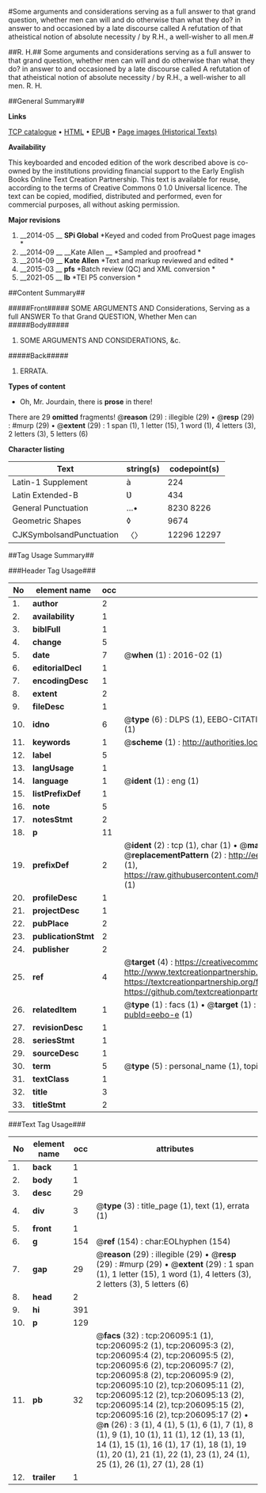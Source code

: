 #Some arguments and considerations serving as a full answer to that grand question, whether men can will and do otherwise than what they do? in answer to and occasioned by a late discourse called A refutation of that atheistical notion of absolute necessity / by R.H., a well-wisher to all men.#

##R. H.##
Some arguments and considerations serving as a full answer to that grand question, whether men can will and do otherwise than what they do? in answer to and occasioned by a late discourse called A refutation of that atheistical notion of absolute necessity / by R.H., a well-wisher to all men.
R. H.

##General Summary##

**Links**

[TCP catalogue](http://www.ota.ox.ac.uk/tcp/)  • 
[HTML](http://tei.it.ox.ac.uk/tcp/Texts-HTML/free/B23/B23870.html)  • 
[EPUB](http://tei.it.ox.ac.uk/tcp/Texts-EPUB/free/B23/B23870.epub) • 
[Page images (Historical Texts)](https://historicaltexts.jisc.ac.uk/eebo-13528334e)

**Availability**

This keyboarded and encoded edition of the work described above is co-owned by the
    institutions providing financial support to the Early English Books Online Text Creation
    Partnership. This text is available for reuse, according to the terms of  Creative Commons 0 1.0 Universal
    licence. The text can be copied, modified, distributed and performed, even for commercial
    purposes, all without asking permission.

**Major revisions**

1. __2014-05 __ __SPi Global__ *Keyed and coded from ProQuest page images *
1. __2014-09 __ __Kate Allen __ *Sampled and proofread *
1. __2014-09 __ __Kate Allen__ *Text and markup reviewed and edited *
1. __2015-03 __ __pfs__ *Batch review (QC) and XML conversion *
1. __2021-05 __ __lb__ *TEI P5 conversion *

##Content Summary##

#####Front#####
SOME ARGUMENTS AND Considerations, Serving as a full ANSWER To that Grand QUESTION, Whether Men can 
#####Body#####

1. SOME ARGUMENTS AND CONSIDERATIONS, &c.

#####Back#####

1. ERRATA.

**Types of content**

  * Oh, Mr. Jourdain, there is **prose** in there!

There are 29 **omitted** fragments! 
 @__reason__ (29) : illegible (29)  •  @__resp__ (29) : #murp (29)  •  @__extent__ (29) : 1 span (1), 1 letter (15), 1 word (1), 4 letters (3), 2 letters (3), 5 letters (6)

**Character listing**


|Text|string(s)|codepoint(s)|
|---|---|---|
|Latin-1 Supplement|à|224|
|Latin Extended-B|Ʋ|434|
|General Punctuation|…•|8230 8226|
|Geometric Shapes|◊|9674|
|CJKSymbolsandPunctuation|〈〉|12296 12297|

##Tag Usage Summary##

###Header Tag Usage###

|No|element name|occ|attributes|
|---|---|---|---|
|1.|__author__|2||
|2.|__availability__|1||
|3.|__biblFull__|1||
|4.|__change__|5||
|5.|__date__|7| @__when__ (1) : 2016-02 (1)|
|6.|__editorialDecl__|1||
|7.|__encodingDesc__|1||
|8.|__extent__|2||
|9.|__fileDesc__|1||
|10.|__idno__|6| @__type__ (6) : DLPS (1), EEBO-CITATION (1), VID (1), EEBO-PROQUEST (1), STC (1), OCLC (1)|
|11.|__keywords__|1| @__scheme__ (1) : http://authorities.loc.gov/ (1)|
|12.|__label__|5||
|13.|__langUsage__|1||
|14.|__language__|1| @__ident__ (1) : eng (1)|
|15.|__listPrefixDef__|1||
|16.|__note__|5||
|17.|__notesStmt__|2||
|18.|__p__|11||
|19.|__prefixDef__|2| @__ident__ (2) : tcp (1), char (1)  •  @__matchPattern__ (2) : ([0-9\-]+):([0-9IVX]+) (1), (.+) (1)  •  @__replacementPattern__ (2) : http://eebo.chadwyck.com/downloadtiff?vid=$1&page=$2 (1), https://raw.githubusercontent.com/textcreationpartnership/Texts/master/tcpchars.xml#$1 (1)|
|20.|__profileDesc__|1||
|21.|__projectDesc__|1||
|22.|__pubPlace__|2||
|23.|__publicationStmt__|2||
|24.|__publisher__|2||
|25.|__ref__|4| @__target__ (4) : https://creativecommons.org/publicdomain/zero/1.0/ (1), http://www.textcreationpartnership.org/docs/. (1), https://textcreationpartnership.org/faq/#faq05 (1), https://github.com/textcreationpartnership (1)|
|26.|__relatedItem__|1| @__type__ (1) : facs (1)  •  @__target__ (1) : https://data.historicaltexts.jisc.ac.uk/view?pubId=eebo-e (1)|
|27.|__revisionDesc__|1||
|28.|__seriesStmt__|1||
|29.|__sourceDesc__|1||
|30.|__term__|5| @__type__ (5) : personal_name (1), topical_term (4)|
|31.|__textClass__|1||
|32.|__title__|3||
|33.|__titleStmt__|2||


###Text Tag Usage###

|No|element name|occ|attributes|
|---|---|---|---|
|1.|__back__|1||
|2.|__body__|1||
|3.|__desc__|29||
|4.|__div__|3| @__type__ (3) : title_page (1), text (1), errata (1)|
|5.|__front__|1||
|6.|__g__|154| @__ref__ (154) : char:EOLhyphen (154)|
|7.|__gap__|29| @__reason__ (29) : illegible (29)  •  @__resp__ (29) : #murp (29)  •  @__extent__ (29) : 1 span (1), 1 letter (15), 1 word (1), 4 letters (3), 2 letters (3), 5 letters (6)|
|8.|__head__|2||
|9.|__hi__|391||
|10.|__p__|129||
|11.|__pb__|32| @__facs__ (32) : tcp:206095:1 (1), tcp:206095:2 (1), tcp:206095:3 (2), tcp:206095:4 (2), tcp:206095:5 (2), tcp:206095:6 (2), tcp:206095:7 (2), tcp:206095:8 (2), tcp:206095:9 (2), tcp:206095:10 (2), tcp:206095:11 (2), tcp:206095:12 (2), tcp:206095:13 (2), tcp:206095:14 (2), tcp:206095:15 (2), tcp:206095:16 (2), tcp:206095:17 (2)  •  @__n__ (26) : 3 (1), 4 (1), 5 (1), 6 (1), 7 (1), 8 (1), 9 (1), 10 (1), 11 (1), 12 (1), 13 (1), 14 (1), 15 (1), 16 (1), 17 (1), 18 (1), 19 (1), 20 (1), 21 (1), 22 (1), 23 (1), 24 (1), 25 (1), 26 (1), 27 (1), 28 (1)|
|12.|__trailer__|1||
